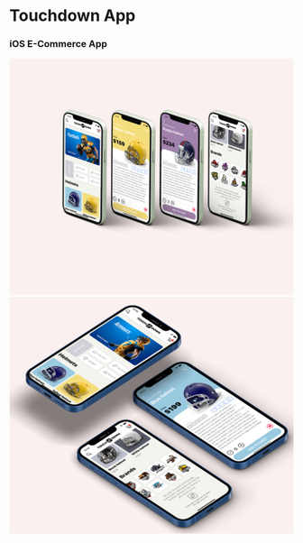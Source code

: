 # Touchdown App

### iOS E-Commerce App 

![Touchdown](https://github.com/mehmetalickr/touchdown-app/blob/master/App%20Images/touchdown.jpg)
![Touchdown App](https://github.com/mehmetalickr/touchdown-app/blob/master/App%20Images/touchdown_app.jpg)

